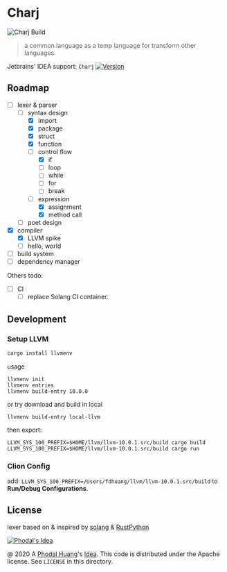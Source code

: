 # Charj

![Charj Build](https://github.com/charj-lang/charj-poc/workflows/Charj%20Build/badge.svg)

> a common language as a temp language for transform other languages.

Jetbrains' IDEA support: `Charj` [![Version](https://img.shields.io/jetbrains/plugin/v/15119-charj.svg)](https://plugins.jetbrains.com/plugin/15119-charj)

## Roadmap

 - [ ] lexer & parser
    - [ ] syntax design
       - [x] import
       - [x] package
       - [x] struct
       - [x] function
       - [ ] control flow
          - [x] if
          - [ ] loop
          - [ ] while
          - [ ] for
          - [ ] break
       - [ ] expression
          - [x] assignment
          - [x] method call
    - [ ] poet design
 - [x] compiler
    - [x] LLVM spike
    - [ ] hello, world
 - [ ] build system
 - [ ] dependency manager

Others todo:

 - [ ] CI
    - [ ] replace Solang CI container.

## Development

### Setup LLVM

```bash
cargo install llvmenv
```

usage

```
llvmenv init
llvmenv entries
llvmenv build-entry 10.0.0
```

or try download and build in local

```
llvmenv build-entry local-llvm
```

then export:

```
LLVM_SYS_100_PREFIX=$HOME/llvm/llvm-10.0.1.src/build cargo build
LLVM_SYS_100_PREFIX=$HOME/llvm/llvm-10.0.1.src/build cargo run
```

### Clion Config

add: `LLVM_SYS_100_PREFIX=/Users/fdhuang/llvm/llvm-10.0.1.src/build` to **Run/Debug Configurations**.

## License

lexer based on & inspired by [solang](https://github.com/hyperledger-labs/solang) & [RustPython](https://github.com/RustPython/RustPython)

[![Phodal's Idea](http://brand.phodal.com/shields/idea-small.svg)](http://ideas.phodal.com/)

@ 2020 A [Phodal Huang](https://www.phodal.com)'s [Idea](http://github.com/phodal/ideas). This code is distributed under the Apache license. See `LICENSE` in this directory.
